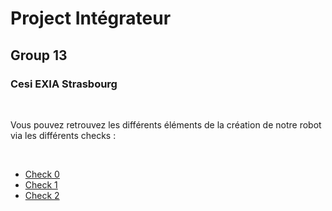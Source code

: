<h1>Project Intégrateur</h1>
<h2>Group 13</h2>
<h3>Cesi EXIA Strasbourg</h3>
<br>

<p>Vous pouvez retrouvez les différents éléments de la création de notre robot via les différents checks : </p><br>
<ul>
  <li><a href=https://github.com/Antoine67/Projet-Integrateur/tree/master/Check%200>Check 0 </a></li>
  <li><a href=https://github.com/Antoine67/Projet-Integrateur/tree/master/Check%201>Check 1 </a></li>
  <li><a href=https://github.com/Antoine67/Projet-Integrateur/tree/master/Check%202>Check 2 </a></li>
</ul>
